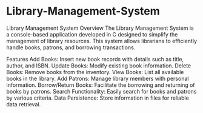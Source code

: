 # Library-Management-System
Library Management System
Overview
The Library Management System is a console-based application developed in C designed to simplify the management of library resources. This system allows librarians to efficiently handle books, patrons, and borrowing transactions.

Features
Add Books: Insert new book records with details such as title, author, and ISBN.
Update Books: Modify existing book information.
Delete Books: Remove books from the inventory.
View Books: List all available books in the library.
Add Patrons: Manage library members with personal information.
Borrow/Return Books: Facilitate the borrowing and returning of books by patrons.
Search Functionality: Easily search for books and patrons by various criteria.
Data Persistence: Store information in files for reliable data retrieval.

